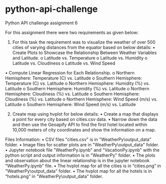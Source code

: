 # python-api-challenge
Python API challenge assignment 6

For this assignment there were two requirements as given below:

1. For this task the requirement was to visualize the weather of over 500 cities of varying distances from the equator based on below details:
•	Create Plots to Showcase the Relationship Between Weather Variables and Latitude.
o	Latitude vs. Temperature
o	Latitude vs. Humidity
o	Latitude vs. Cloudiness
o	Latitude vs. Wind Speed

•	Compute Linear Regression for Each Relationship.
o	Northern Hemisphere: Temperature (C) vs. Latitude
o	Southern Hemisphere: Temperature (C) vs. Latitude
o	Northern Hemisphere: Humidity (%) vs. Latitude
o	Southern Hemisphere: Humidity (%) vs. Latitude
o	Northern Hemisphere: Cloudiness (%) vs. Latitude
o	Southern Hemisphere: Cloudiness (%) vs. Latitude
o	Northern Hemisphere: Wind Speed (m/s) vs. Latitude
o	Southern Hemisphere: Wind Speed (m/s) vs. Latitude


2. Create map using hvplot for below details:
•	Create a map that displays a point for every city based on cities.csv data.
•	Narrow down the data and then use the Geoapify API to find the first hotel located within 10,000 meters of city coordinates and show the information on a map. 

Files Information:
•	CSV files "cities.csv" is in "WeatherPy\output_data" folder.
•	Image files for scatter plots are in "WeatherPy\output_data" folder.
•	Jupyter notebook file "WeatherPy.ipynb" and "VacationPy.ipynb" with the python script and output information is in "WeatherPy" folder.
•	The plots and observation about the linear relationship is in the jupyter notebook "WeatherPy.ipynb" file.
•	The hvplot map for all the cities is in “cities.png” in "WeatherPy\output_data" folder.
•	The hvplot map for all the hotels is in “hotels.png” in "WeatherPy\output_data" folder.